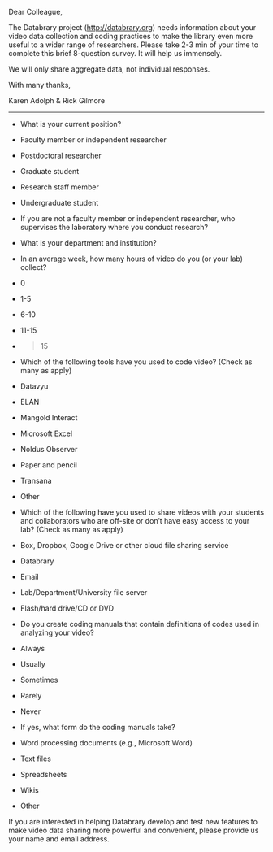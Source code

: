 Dear Colleague,

The Databrary project (<http://databrary.org>) needs information about your video data collection and coding practices to make the library even more useful to a wider range of researchers. Please take 2-3 min of your time to complete this brief 8-question survey. It will help us immensely.

We will only share aggregate data, not individual responses.

With many thanks,

Karen Adolph & Rick Gilmore

----
- What is your current position?
 - Faculty member or independent researcher
 - Postdoctoral researcher
 - Graduate student
 - Research staff member
 - Undergraduate student

 - If you are not a faculty member or independent researcher, who supervises the laboratory where you conduct research?

 - What is your department and institution?

 - In an average week, how many hours of video do you (or your lab) collect?
  - 0
  - 1-5
  - 6-10
  - 11-15
  - >15

 - Which of the following tools have you used to code video? (Check as many as apply)
  - Datavyu
  - ELAN
  - Mangold Interact
  - Microsoft Excel
  - Noldus Observer
  - Paper and pencil
  - Transana
  - Other

 - Which of the following have you used to share videos with your students and collaborators who are off-site or don’t have easy access to your lab? (Check as many as apply)
  - Box, Dropbox, Google Drive or other cloud file sharing service
  - Databrary
  - Email
  - Lab/Department/University file server
  - Flash/hard drive/CD or DVD

 - Do you create coding manuals that contain definitions of codes used in analyzing your video?
  - Always
  - Usually
  - Sometimes
  - Rarely
  - Never

 - If yes, what form do the coding manuals take?
  - Word processing documents (e.g., Microsoft Word)
  - Text files
  - Spreadsheets
  - Wikis
  - Other

 If you are interested in helping Databrary develop and test new features to make video data sharing more powerful and convenient, please provide us your name and email address.
